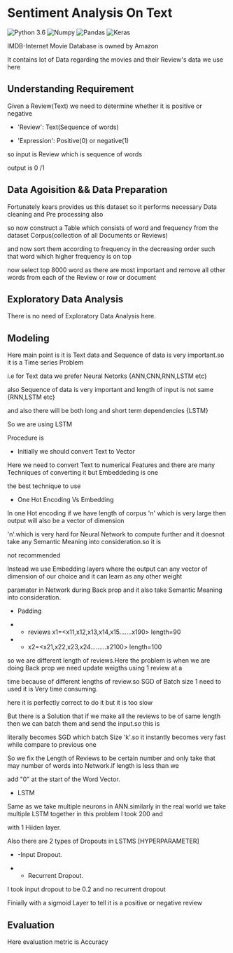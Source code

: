 # Sentiment Analysis On Text

![Python 3.6](https://img.shields.io/badge/Python-3.6-brightgreen.svg) ![Numpy](https://img.shields.io/badge/Library-Numpy-red.svg) ![Pandas](https://img.shields.io/badge/Library-Pandas-yellow.svg)  ![Keras](https://img.shields.io/badge/Library-Keras-pink.svg) 

IMDB-Internet Movie Database is owned by Amazon

 It contains lot of Data regarding the movies and their Review's data we use here 
 
 ## Understanding Requirement
 
 Given a Review(Text) we need to determine whether it is positive or negative
 
 * 'Review': Text(Sequence of words)
 
 * 'Expression': Positive(0) or negative(1)
 
 so input is Review which is sequence of words
 
  output is 0 /1
    
 ## Data Agoisition && Data Preparation
 
 Fortunately kears provides us this dataset so it performs necessary Data cleaning and Pre processing also
 
 so now construct a Table which consists of word and frequency from the dataset Corpus(collection of all Documents or Reviews)
 
 and now sort them according to frequency in the decreasing order such that word which higher frequency is on top
 
 now select top 8000 word as there are most important and remove all other words from each of the Review or row or document
 
 ## Exploratory Data Analysis
 
 There is no need of Exploratory Data Analysis here.
 
 ## Modeling
 
  Here main point is it is Text data and Sequence of data is very important.so it is a Time series Problem
  
  i.e for Text data we prefer Neural Netorks {ANN,CNN,RNN,LSTM etc}
  
  also Sequence of data is very important and length of input is not same {RNN,LSTM etc}
        
  and also there will be both long and short term dependencies {LSTM}
        
  So we are using LSTM
   
  Procedure is
  
  - Initially we should convert Text to Vector  
  
   Here we need to convert Text to numerical Features and there are many Techniques of converting it but Embeddeding is one 
    
   the best technique to use
    
  - One Hot Encoding Vs Embedding
  
  In one Hot encoding if we have length of corpus 'n' which is very large then output will also be a vector of dimension     
    
  'n'.which is very hard for Neural Network to compute further and it doesnot take any Semantic Meaning into consideration.so it is 
    
   not recommended
    
   Instead we use Embedding layers where the output can any vector of dimension of our choice and it can learn as any other weight 
   
   paramater in Network during Back prop and it also take Semantic Meaning into consideration.
   
  - Padding
  
   - - reviews x1=<x11,x12,x13,x14,x15.......x190>    length=90
     
   - - x2=<x21,x22,x23,x24.........x2100>      length=100
             
   so we are different length of reviews.Here the problem is when we are doing Back prop we need update weigths using 1 review at a 
   
   time because of different lengths of review.so SGD of Batch size 1  need to used it is Very time consuming.
     
   here it is perfectly correct to do it but it is too slow
   
   But there is a Solution that if we make all the reviews to be of same length then we can batch them and send the input.so this is
     
   literally becomes SGD which batch Size 'k'.so it instantly becomes very fast while compare to previous one
     
   So we fix the Length of Reviews to be certain number and only take that may number of words into Network.if length is  less than we
     
   add "0" at the start of the Word Vector.
   
  - LSTM
  
  Same as we take multiple neurons in ANN.similarly in the real world we take multiple LSTM together in this problem I  took 200 and
    
  with 1 Hiiden layer.
    
  Also there are 2 types of Dropouts in LSTMS [HYPERPARAMETER]
    
  - -Input Dropout.
      
  - - Recurrent Dropout.
       
  I took input dropout to be 0.2 and no recurrent dropout
    
  Finially with a sigmoid Layer to tell it is a positive or negative review
    
  ## Evaluation
 
  Here evaluation metric is Accuracy
  
  
  
  
